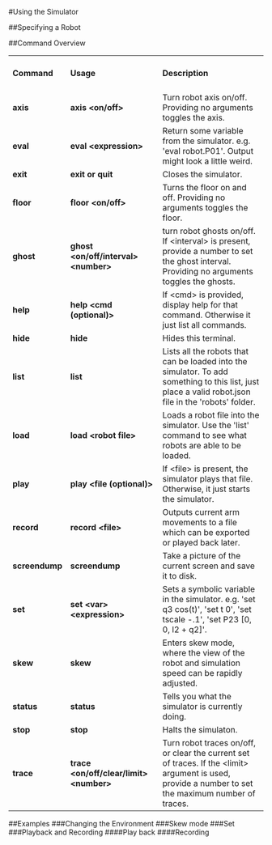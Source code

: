 #Using the Simulator

##Specifying a Robot

##Command Overview

<table><tr><td><h4>Command</h4></td><td><h4>Usage</h4></td><td><h4>Description</h4></td></tr><tr><td><b>axis</b></td><td><b>axis &lt;on/off&gt;</b></td><td>Turn robot axis on/off. Providing no arguments toggles the axis.</td></tr><tr><td><b>eval</b></td><td><b>eval &lt;expression&gt;</b></td><td>Return some variable from the simulator. e.g. 'eval robot.P01'. Output might look a little weird.</td></tr><tr><td><b>exit</b></td><td><b>exit or quit</b></td><td>Closes the simulator.</td></tr><tr><td><b>floor</b></td><td><b>floor &lt;on/off&gt;</b></td><td>Turns the floor on and off. Providing no arguments toggles the floor.</td></tr><tr><td><b>ghost</b></td><td><b>ghost &lt;on/off/interval&gt; &lt;number&gt;</b></td><td>turn robot ghosts on/off. If &lt;interval&gt; is present, provide a number to set the ghost interval. Providing no arguments toggles the ghosts.</td></tr><tr><td><b>help</b></td><td><b>help &lt;cmd (optional)&gt;</b></td><td>If &lt;cmd&gt; is provided, display help for that command. Otherwise  it just list all commands.</td></tr><tr><td><b>hide</b></td><td><b>hide</b></td><td>Hides this terminal.</td></tr><tr><td><b>list</b></td><td><b>list</b></td><td>Lists all the robots that can be loaded into the simulator. To add something to this list, just place a valid robot.json file in the 'robots' folder.</td></tr><tr><td><b>load</b></td><td><b>load &lt;robot file&gt;</b></td><td>Loads a robot file into the simulator. Use the 'list' command to see what robots are able to be loaded.</td></tr><tr><td><b>play</b></td><td><b>play &lt;file (optional)&gt;</b></td><td>If &lt;file&gt; is present, the simulator plays that file. Otherwise, it just starts the simulator.</td></tr><tr><td><b>record</b></td><td><b>record &lt;file&gt;</b></td><td>Outputs current arm movements to a file which can be exported or played back later.</td></tr><tr><td><b>screendump</b></td><td><b>screendump</b></td><td>Take a picture of the current screen and save it to disk.</td></tr><tr><td><b>set</b></td><td><b>set &lt;var&gt; &lt;expression&gt;</b></td><td>Sets a symbolic variable in the simulator. e.g. 'set q3 cos(t)', 'set t 0', 'set tscale -.1', 'set P23 [0, 0, l2 + q2]'.</td></tr><tr><td><b>skew</b></td><td><b>skew</b></td><td>Enters skew mode, where the view of the robot and simulation speed can be rapidly adjusted.</td></tr><tr><td><b>status</b></td><td><b>status</b></td><td>Tells you what the simulator is currently doing.</td></tr><tr><td><b>stop</b></td><td><b>stop</b></td><td>Halts the simulaton.</td></tr><tr><td><b>trace</b></td><td><b>trace &lt;on/off/clear/limit&gt; &lt;number&gt;</b></td><td>Turn robot traces on/off, or clear the current set of traces. If the &lt;limit&gt; argument is used, provide a number to set the maximum number of traces.</td></tr></table>

##Examples
###Changing the Environment
###Skew mode
###Set
###Playback and Recording
####Play back
####Recording

